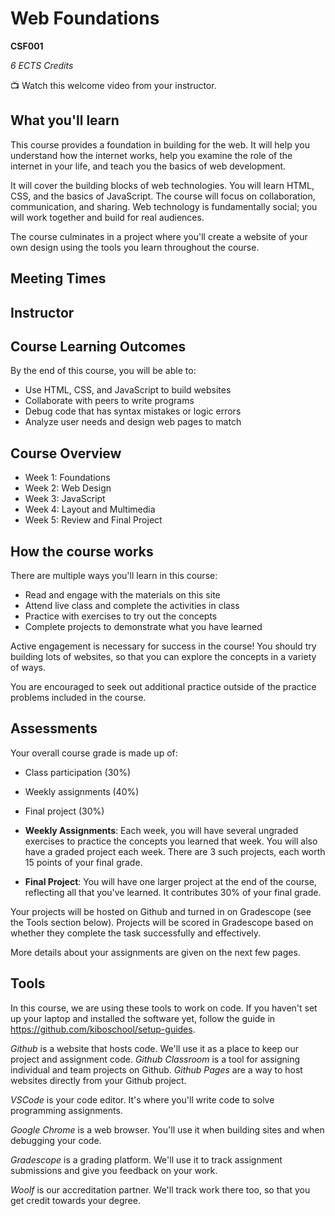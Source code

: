 # Web Foundations

**CSF001**

_6 ECTS Credits_

<aside>

📺 Watch this welcome video from your instructor.

</aside>

<!-- TODO: welcome video -->

## What you'll learn

This course provides a foundation in building for the web. It will help you understand how the internet works, help you examine the role of the internet in your life, and teach you the basics of web development.

It will cover the building blocks of web technologies. You will learn HTML, CSS, and the basics of JavaScript. The course will focus on collaboration, communication, and sharing. Web technology is fundamentally social; you will work together and build for real audiences.

The course culminates in a project where you'll create a website of your own design using the tools you learn throughout the course.

## Meeting Times


## Instructor


## Course Learning Outcomes

By the end of this course, you will be able to:

- Use HTML, CSS, and JavaScript to build websites
- Collaborate with peers to write programs
- Debug code that has syntax mistakes or logic errors
- Analyze user needs and design web pages to match

## Course Overview

* Week 1: Foundations
* Week 2: Web Design
* Week 3: JavaScript
* Week 4: Layout and Multimedia
* Week 5: Review and Final Project

## How the course works

There are multiple ways you'll learn in this course:

* Read and engage with the materials on this site
* Attend live class and complete the activities in class
* Practice with exercises to try out the concepts
* Complete projects to demonstrate what you have learned

Active engagement is necessary for success in the course! You should try 
building lots of websites, so that you can explore the concepts in a variety of ways.

You are encouraged to seek out additional practice outside of the 
practice problems included in the course.

## Assessments

Your overall course grade is made up of:

* Class participation (30%) 
* Weekly assignments (40%) 
* Final project (30%)

* **Weekly Assignments**: Each week, you will have several ungraded exercises to 
  practice the concepts you learned that week. You will also have a graded 
  project each week. There are 3 such projects, each worth 15 points of your 
  final grade.
* **Final Project**: You will have one larger project at the end of the course, 
  reflecting all that you've learned. It contributes 30% of your final grade.

Your projects will be hosted on Github and turned in on Gradescope (see the 
Tools section below). Projects will be scored in Gradescope based on whether 
they complete the task successfully and effectively.

More details about your assignments are given on the next few pages.

## Tools

In this course, we are using these tools to work on code. If you haven't set up 
your laptop and installed the software yet, follow the guide in 
https://github.com/kiboschool/setup-guides.

*Github* is a website that hosts code. We'll use it as a place to keep our project 
and assignment code. *Github Classroom* is a tool for assigning individual and 
team projects on Github. *Github Pages* are a way to host websites directly from
your Github project.

*VSCode* is your code editor. It's where you'll write code to solve programming 
assignments.

*Google Chrome* is a web browser. You'll use it when building sites and when
debugging your code.

*Gradescope* is a grading platform. We'll use it to track assignment submissions 
and give you feedback on your work.

*Woolf* is our accreditation partner. We'll track work there too, so that you 
get credit towards your degree.

